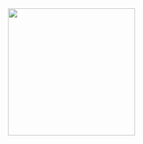 <html>
  <head>
    <body>
      <center>
  <img src="https://kriyatec.com/wp-content/uploads/2020/05/chatbot2.jpeg"  height="250">
</center>
    </body>
  </head>
</html>

